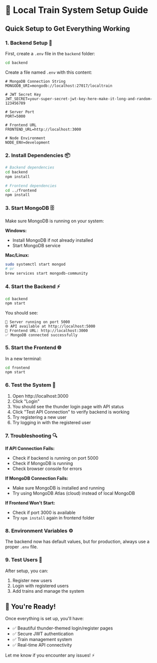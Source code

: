 # 🚀 Local Train System Setup Guide

## Quick Setup to Get Everything Working

### 1. **Backend Setup** 🔧

First, create a `.env` file in the `backend` folder:

```bash
cd backend
```

Create a file named `.env` with this content:
```env
# MongoDB Connection String
MONGODB_URI=mongodb://localhost:27017/localtrain

# JWT Secret Key
JWT_SECRET=your-super-secret-jwt-key-here-make-it-long-and-random-123456789

# Server Port
PORT=5000

# Frontend URL
FRONTEND_URL=http://localhost:3000

# Node Environment
NODE_ENV=development
```

### 2. **Install Dependencies** 📦

```bash
# Backend dependencies
cd backend
npm install

# Frontend dependencies
cd ../frontend
npm install
```

### 3. **Start MongoDB** 🗄️

Make sure MongoDB is running on your system:

**Windows:**
- Install MongoDB if not already installed
- Start MongoDB service

**Mac/Linux:**
```bash
sudo systemctl start mongod
# or
brew services start mongodb-community
```

### 4. **Start the Backend** ⚡

```bash
cd backend
npm start
```

You should see:
```
🚀 Server running on port 5000
🌐 API available at http://localhost:5000
🔗 Frontend URL: http://localhost:3000
✅ MongoDB connected successfully
```

### 5. **Start the Frontend** 🌐

In a new terminal:
```bash
cd frontend
npm start
```

### 6. **Test the System** 🧪

1. Open http://localhost:3000
2. Click "Login" 
3. You should see the thunder login page with API status
4. Click "Test API Connection" to verify backend is working
5. Try registering a new user
6. Try logging in with the registered user

### 7. **Troubleshooting** 🔍

**If API Connection Fails:**
- Check if backend is running on port 5000
- Check if MongoDB is running
- Check browser console for errors

**If MongoDB Connection Fails:**
- Make sure MongoDB is installed and running
- Try using MongoDB Atlas (cloud) instead of local MongoDB

**If Frontend Won't Start:**
- Check if port 3000 is available
- Try `npm install` again in frontend folder

### 8. **Environment Variables** ⚙️

The backend now has default values, but for production, always use a proper `.env` file.

### 9. **Test Users** 👥

After setup, you can:
1. Register new users
2. Login with registered users
3. Add trains and manage the system

## 🎉 You're Ready!

Once everything is set up, you'll have:
- ✅ Beautiful thunder-themed login/register pages
- ✅ Secure JWT authentication
- ✅ Train management system
- ✅ Real-time API connectivity

Let me know if you encounter any issues! ⚡
